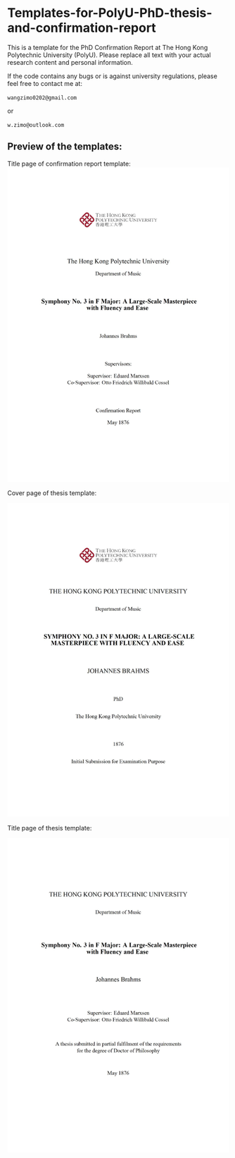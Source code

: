 # Templates-for-PolyU-PhD-thesis-and-confirmation-report

This is a template for the PhD Confirmation Report at The Hong Kong Polytechnic University (PolyU). Please replace all text with your actual research content and personal information. 

If the code contains any bugs or is against university regulations, please feel free to contact me at:

`wangzimo0202@gmail.com` 

or 

`w.zimo@outlook.com`

## Preview of the templates:

Title page of confirmation report template:
![image](https://github.com/ZimoJupiter/Templates-for-PolyU-PhD-thesis-and-confirmation-report/blob/main/PolyU_PhD_Confirmation_Report_Template%20conv%201.jpeg)

Cover page of thesis template:

![image](https://github.com/ZimoJupiter/Templates-for-PolyU-PhD-thesis-and-confirmation-report/blob/main/PolyU_PhD_Thesis_Template%20conv%201.jpeg)

Title page of thesis template:

![image](https://github.com/ZimoJupiter/Templates-for-PolyU-PhD-thesis-and-confirmation-report/blob/main/PolyU_PhD_Thesis_Template%20conv%202.jpeg)
